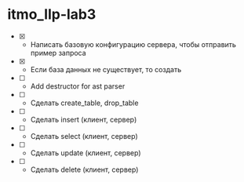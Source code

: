 # itmo_llp-lab3

- [x] - Написать базовую конфигурацию сервера, чтобы отправить пример запроса
- [x] - Если база данных не существует, то создать
- [ ] - Add destructor for ast parser
- [ ] - Сделать create_table, drop_table
- [ ] - Сделать insert (клиент, сервер)
- [ ] - Сделать select (клиент, сервер)
- [ ] - Сделать update (клиент, сервер)
- [ ] - Сделать delete (клиент, сервер)
